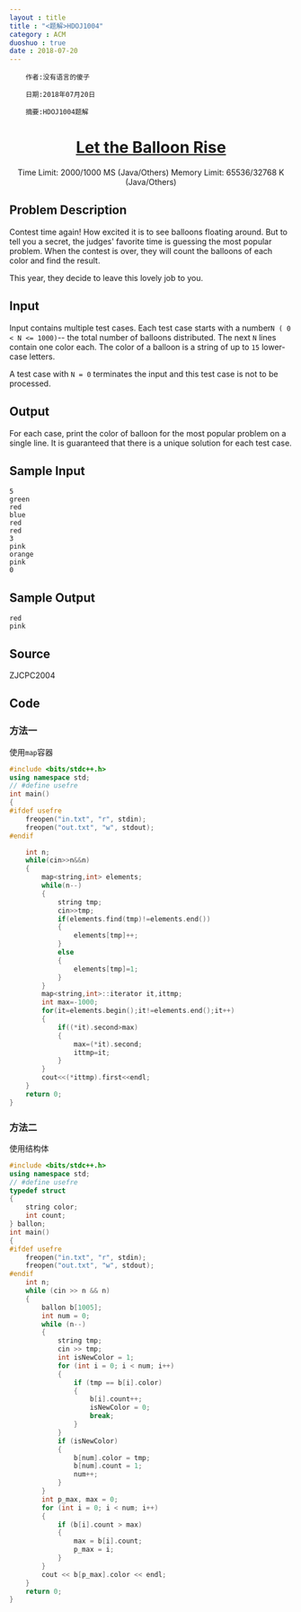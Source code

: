```yaml
---
layout : title
title : "<题解>HDOJ1004"
category : ACM
duoshuo : true
date : 2018-07-20
---
```


        作者:没有语言的傻子

        日期:2018年07月20日

        摘要:HDOJ1004题解


<!-- more -->


<h1>
<center>
<a href="http://acm.hdu.edu.cn/showproblem.php?pid=1004" target="_blank">Let the Balloon Rise</a>
</center>
</h1>

<center>Time Limit: 2000/1000 MS (Java/Others)    Memory Limit: 65536/32768 K (Java/Others)
</center>

##  Problem Description

Contest time again! How excited it is to see balloons floating around. But to tell you a secret, the judges' favorite time is guessing the most popular problem. When the contest is over, they will count the balloons of each color and find the result.

This year, they decide to leave this lovely job to you. 

## Input

Input contains multiple test cases. Each test case starts with a number``` N ( 0 < N <= 1000) ```-- the total number of balloons distributed. The next ``` N ``` lines contain one color each. The color of a balloon is a string of up to ``` 15 ``` lower-case letters.

A test case with ``` N = 0 ``` terminates the input and this test case is not to be processed.

## Output

For each case, print the color of balloon for the most popular problem on a single line. It is guaranteed that there is a unique solution for each test case.

## Sample Input

```
5
green
red
blue
red
red
3
pink
orange
pink
0
```
## Sample Output

```
red
pink
```

## Source

ZJCPC2004

## Code

### 方法一
 
使用```map```容器

``` C++
#include <bits/stdc++.h>
using namespace std;
// #define usefre
int main()
{
#ifdef usefre
    freopen("in.txt", "r", stdin);
    freopen("out.txt", "w", stdout);
#endif

    int n;
    while(cin>>n&&n)
    {
        map<string,int> elements;
        while(n--)
        {
            string tmp;
            cin>>tmp;
            if(elements.find(tmp)!=elements.end())
            {
                elements[tmp]++;
            }
            else
            {
                elements[tmp]=1;
            }
        }
        map<string,int>::iterator it,ittmp;
        int max=-1000;
        for(it=elements.begin();it!=elements.end();it++)
        {
            if((*it).second>max)
            {
                max=(*it).second;
                ittmp=it;
            }
        }
        cout<<(*ittmp).first<<endl;
    }
    return 0;
}
```
### 方法二

使用结构体

```C++
#include <bits/stdc++.h>
using namespace std;
// #define usefre
typedef struct
{
    string color;
    int count;
} ballon;
int main()
{
#ifdef usefre
    freopen("in.txt", "r", stdin);
    freopen("out.txt", "w", stdout);
#endif
    int n;
    while (cin >> n && n)
    {
        ballon b[1005];
        int num = 0;
        while (n--)
        {
            string tmp;
            cin >> tmp;
            int isNewColor = 1;
            for (int i = 0; i < num; i++)
            {
                if (tmp == b[i].color)
                {
                    b[i].count++;
                    isNewColor = 0;
                    break;
                }
            }
            if (isNewColor)
            {
                b[num].color = tmp;
                b[num].count = 1;
                num++;
            }
        }
        int p_max, max = 0;
        for (int i = 0; i < num; i++)
        {
            if (b[i].count > max)
            {
                max = b[i].count;
                p_max = i;
            }
        }
        cout << b[p_max].color << endl;
    }
    return 0;
}
```

